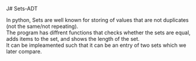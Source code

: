 J# Sets-ADT

In python, Sets are well known for storing of values that are not duplicates (not the same/not repeating).<br />
The program has diffrent functions that checks whether the sets are equal, adds items to the set, and shows the length of the set.<br />
It can be impleamented such that it can be an entry of two sets which we later compare.<br />

